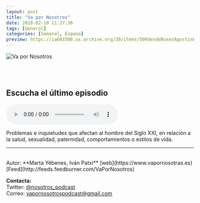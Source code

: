 ```yaml
---
layout: post
title: "Va por Nosotros"
date: 2018-02-10 11:27:30
tags: [General]
categories: [Semanal, Espana]
preview: https://ia601508.us.archive.org/30/items/500desdeBoxesAgustinPalmeiro/300vapornosotros.jpg
---
```


![Va por Nosotros](https://ia601508.us.archive.org/30/items/500desdeBoxesAgustinPalmeiro/500vapornosotros.jpg)

<br/>
<br/>

## Escucha el último episodio

<!--reproductor-feed=http://feeds.feedburner.com/VaPorNosotros-->
<!--reproductor-start-->
<audio id="audio" preload="auto" controls="" src="http://www.ivoox.com/13-juegos-mesa-rol-con_mf_25364253_feed_1.mp3"></audio>
<!--reproductor-end-->

Problemas e inquietudes que afectan al hombre del Siglo XXI, en relación a la salud, sexualidad, paternidad, comportamientos o estilos de vida.  

_ _ _
<br>
Autor: **Marta Yébenes, Iván Patxi**  
[web](https://www.vapornosotras.es)  
[Feed](http://feeds.feedburner.com/VaPorNosotros)  


**Contacta:**  
Twitter: [@nosotros_podcast](https://twitter.com/nosotros_podcast)  
Correo: [vapornosotrospodcast@gmail.com](mailto:vapornosotrospodcast@gmail.com)  

